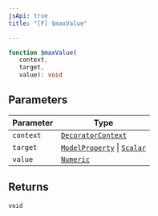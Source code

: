 ```yaml
---
jsApi: true
title: "[F] $maxValue"

---
```

```ts
function $maxValue(
   context, 
   target, 
   value): void
```

## Parameters

| Parameter | Type |
| ------ | ------ |
| `context` | [`DecoratorContext`](../interfaces/DecoratorContext.md) |
| `target` | [`ModelProperty`](../interfaces/ModelProperty.md) \| [`Scalar`](../interfaces/Scalar.md) |
| `value` | [`Numeric`](../interfaces/Numeric.md) |

## Returns

`void`
